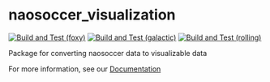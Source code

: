 # naosoccer_visualization

[![Build and Test (foxy)](https://github.com/ijnek/naosoccer_visualization/actions/workflows/build_and_test_foxy.yaml/badge.svg)](https://github.com/ijnek/naosoccer_visualization/actions/workflows/build_and_test_foxy.yaml)
[![Build and Test (galactic)](https://github.com/ijnek/naosoccer_visualization/actions/workflows/build_and_test_galactic.yaml/badge.svg)](https://github.com/ijnek/naosoccer_visualization/actions/workflows/build_and_test_galactic.yaml)
[![Build and Test (rolling)](https://github.com/ijnek/naosoccer_visualization/actions/workflows/build_and_test_rolling.yaml/badge.svg)](https://github.com/ijnek/naosoccer_visualization/actions/workflows/build_and_test_rolling.yaml)

Package for converting naosoccer data to visualizable data

For more information, see our [Documentation](https://nao-soccer-visualization.readthedocs.io/en/latest/)